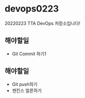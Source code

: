 # devops0223
20220223 TTA DevOps 저장소입니다!

## 해야할일 
- Git Commit 하기1

## 해야할일
- Git push하기
- 젠킨스 얼른하기